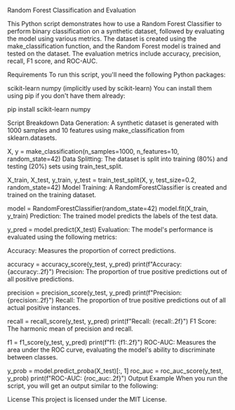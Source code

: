 Random Forest Classification and Evaluation

This Python script demonstrates how to use a Random Forest Classifier to perform binary classification on a synthetic dataset, followed by evaluating the model using various metrics. The dataset is created using the make_classification function, and the Random Forest model is trained and tested on the dataset. The evaluation metrics include accuracy, precision, recall, F1 score, and ROC-AUC.

Requirements
To run this script, you'll need the following Python packages:

scikit-learn
numpy (implicitly used by scikit-learn)
You can install them using pip if you don't have them already:

pip install scikit-learn numpy

Script Breakdown
Data Generation:
A synthetic dataset is generated with 1000 samples and 10 features using make_classification from sklearn.datasets.

X, y = make_classification(n_samples=1000, n_features=10, random_state=42)
Data Splitting:
The dataset is split into training (80%) and testing (20%) sets using train_test_split.

X_train, X_test, y_train, y_test = train_test_split(X, y, test_size=0.2, random_state=42)
Model Training:
A RandomForestClassifier is created and trained on the training dataset.

model = RandomForestClassifier(random_state=42)
model.fit(X_train, y_train)
Prediction:
The trained model predicts the labels of the test data.

y_pred = model.predict(X_test)
Evaluation:
The model's performance is evaluated using the following metrics:

Accuracy: Measures the proportion of correct predictions.

accuracy = accuracy_score(y_test, y_pred)
print(f"Accuracy: {accuracy:.2f}")
Precision: The proportion of true positive predictions out of all positive predictions.

precision = precision_score(y_test, y_pred)
print(f"Precision: {precision:.2f}")
Recall: The proportion of true positive predictions out of all actual positive instances.

recall = recall_score(y_test, y_pred)
print(f"Recall: {recall:.2f}")
F1 Score: The harmonic mean of precision and recall.

f1 = f1_score(y_test, y_pred)
print(f"f1: {f1:.2f}")
ROC-AUC: Measures the area under the ROC curve, evaluating the model's ability to discriminate between classes.

y_prob = model.predict_proba(X_test)[:, 1]
roc_auc = roc_auc_score(y_test, y_prob)
print(f"ROC-AUC: {roc_auc:.2f}")
Output Example
When you run the script, you will get an output similar to the following:

License
This project is licensed under the MIT License.

